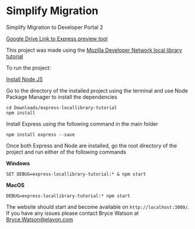 # Simplify Migration
Simplify Migration to Developer Portal 2

[Google Drive Link to Express preview tool](https://drive.google.com/file/d/1TkCqGw1gSZa-C3FX6jyM3GKB8bI91aRe/view?usp=sharing)

This project was made using the [Mozilla Developer Network local library tutorial](https://developer.mozilla.org/en-US/docs/Learn/Server-side/Express_Nodejs/Tutorial_local_library_website)

To run the project:

[Install Node JS](https://nodejs.org/en/)

Go to the directory of the installed project using the terminal and use Node Package Manager to install the dependencies
```
cd Downloads/express-locallibrary-tutorial
npm install
```
Install Express using the following command in the main folder
```
npm install express --save
```
Once both Express and Node are installed, go the root directory of the project and run either of the following commands

**Windows**
```
SET DEBUG=express-locallibrary-tutorial:* & npm start
```
**MacOS**
```
DEBUG=express-locallibrary-tutorial:* npm start
```
The website should start and become available on ```http://localhost:3000/```. If you have any issues please contact Bryce Watson at Bryce.Watson@elavon.com
